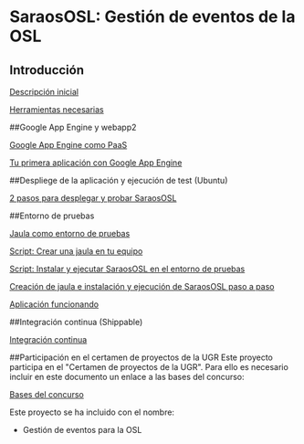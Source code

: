 # SaraosOSL: Gestión de eventos de la OSL

## Introducción

[Descripción inicial](https://github.com/miguelfabre/Proyecto/blob/master/documentacion/descripcion_inicial.md)

[Herramientas necesarias](https://github.com/miguelfabre/Proyecto/blob/master/documentacion/requeriments.md)

##Google App Engine y webapp2

[Google App Engine como PaaS](https://github.com/miguelfabre/Proyecto/blob/master/documentacion/gap_como_paas.md)

[Tu primera aplicación con Google App Engine](https://github.com/miguelfabre/Proyecto/blob/master/documentacion/primera_app_gap.md)

##Despliege de la aplicación y ejecución de test (Ubuntu)

[2 pasos para desplegar y probar SaraosOSL](https://github.com/miguelfabre/Proyecto/blob/master/documentacion/despliegue_2_pasos.md)

##Entorno de pruebas

[Jaula como entorno de pruebas](https://github.com/miguelfabre/Proyecto/blob/master/documentacion/jaulas_chroot.md)

[Script: Crear una jaula en tu equipo](https://github.com/miguelfabre/Proyecto/blob/master/documentacion/crear_jaula.md)

[Script: Instalar y ejecutar SaraosOSL en el entorno de pruebas](https://github.com/miguelfabre/Proyecto/blob/master/documentacion/instalacion_saraososl.md)

[Creación de jaula e instalación y ejecución de SaraosOSL paso a paso](https://github.com/miguelfabre/Proyecto/blob/master/documentacion/saraososl_paso_a_paso.md)

[Aplicación funcionando](http://pruebadriveiv.appspot.com/)

##Integración continua (Shippable)

[Integración continua](https://github.com/miguelfabre/Proyecto/blob/master/documentacion/integracion_continua.md)

##Participación en el certamen de proyectos de la UGR
Este proyecto participa en el "Certamen de proyectos de la UGR". Para ello es necesario incluir en este documento un enlace a las bases del concurso:

[Bases del concurso](http://osl.ugr.es/bases-de-los-premios-a-proyectos-libres-de-la-ugr/)

Este proyecto se ha incluido con el nombre:

* Gestión de eventos para la OSL
